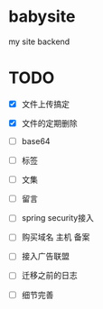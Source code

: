 # babysite
my site backend
# TODO

- [x]  文件上传搞定
- [x]  文件的定期删除
- [ ]  base64 
- [ ]  标签
- [ ]  文集
- [ ]  留言
- [ ]  spring security接入
- [ ]  购买域名 主机 备案
- [ ]  接入广告联盟
- [ ]  迁移之前的日志
- [ ]  细节完善




